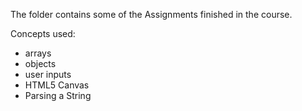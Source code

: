 The folder contains some of the Assignments finished in the course. 

Concepts used: 

- arrays 
- objects
- user inputs 
- HTML5 Canvas
- Parsing a String
